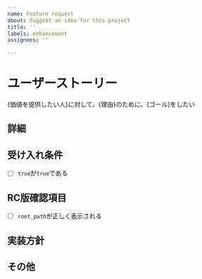 ```yaml
---
name: Feature request
about: Suggest an idea for this project
title: ''
labels: enhancement
assignees: ''

---
```


# ユーザーストーリー
{価値を提供したい人}に対して、{理由}のために、{ゴール}をしたい
## 詳細

## 受け入れ条件
- [ ] `true`が`true`である

## RC版確認項目
- [ ] `root_path`が正しく表示される

## 実装方針

## その他
